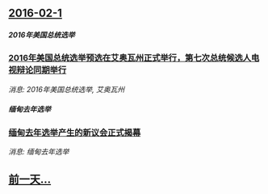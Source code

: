 ## [2016-02-1](/news/2016/02/1/index.md)

##### 2016年美国总统选举
### [2016年美国总统选举预选在艾奥瓦州正式举行，第七次总统候选人电视辩论同期举行](/news/2016/02/1/2016年美国总统选举预选在艾奥瓦州正式举行-第七次总统候选人电视辩论同期举行.md)
_消息: 2016年美国总统选举, 艾奥瓦州_

##### 缅甸去年选举
### [缅甸去年选举产生的新议会正式揭幕 ](/news/2016/02/1/缅甸去年选举产生的新议会正式揭幕.md)
_消息: 缅甸去年选举_

## [前一天...](/news/2016/01/31/index.md)

